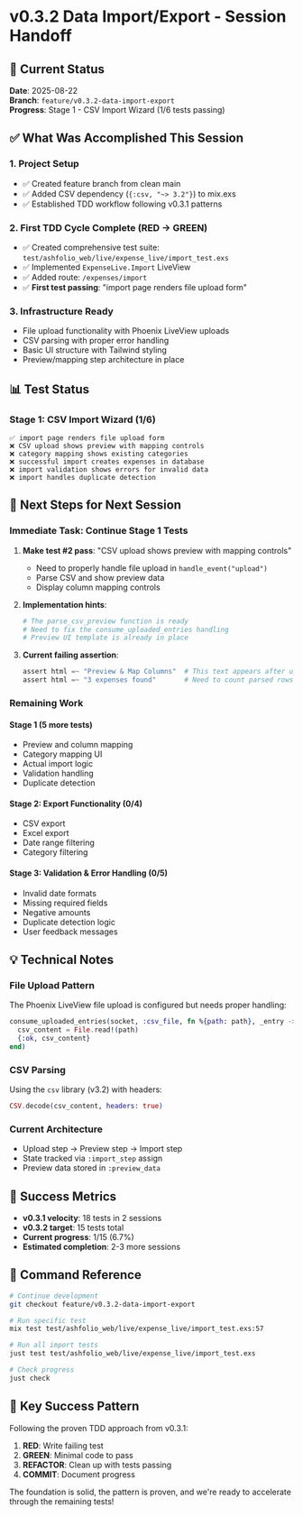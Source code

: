 # v0.3.2 Data Import/Export - Session Handoff

## 🎯 Current Status
**Date**: 2025-08-22  
**Branch**: `feature/v0.3.2-data-import-export`  
**Progress**: Stage 1 - CSV Import Wizard (1/6 tests passing)

## ✅ What Was Accomplished This Session

### 1. Project Setup
- ✅ Created feature branch from clean main
- ✅ Added CSV dependency (`{:csv, "~> 3.2"}`) to mix.exs
- ✅ Established TDD workflow following v0.3.1 patterns

### 2. First TDD Cycle Complete (RED → GREEN)
- ✅ Created comprehensive test suite: `test/ashfolio_web/live/expense_live/import_test.exs`
- ✅ Implemented `ExpenseLive.Import` LiveView
- ✅ Added route: `/expenses/import`
- ✅ **First test passing**: "import page renders file upload form"

### 3. Infrastructure Ready
- File upload functionality with Phoenix LiveView uploads
- CSV parsing with proper error handling
- Basic UI structure with Tailwind styling
- Preview/mapping step architecture in place

## 📊 Test Status

### Stage 1: CSV Import Wizard (1/6)
```
✅ import page renders file upload form
❌ CSV upload shows preview with mapping controls
❌ category mapping shows existing categories  
❌ successful import creates expenses in database
❌ import validation shows errors for invalid data
❌ import handles duplicate detection
```

## 🔄 Next Steps for Next Session

### Immediate Task: Continue Stage 1 Tests
1. **Make test #2 pass**: "CSV upload shows preview with mapping controls"
   - Need to properly handle file upload in `handle_event("upload")`
   - Parse CSV and show preview data
   - Display column mapping controls

2. **Implementation hints**:
   ```elixir
   # The parse_csv_preview function is ready
   # Need to fix the consume_uploaded_entries handling
   # Preview UI template is already in place
   ```

3. **Current failing assertion**:
   ```elixir
   assert html =~ "Preview & Map Columns"  # This text appears after upload
   assert html =~ "3 expenses found"       # Need to count parsed rows
   ```

### Remaining Work

#### Stage 1 (5 more tests)
- Preview and column mapping
- Category mapping UI
- Actual import logic
- Validation handling
- Duplicate detection

#### Stage 2: Export Functionality (0/4)
- CSV export
- Excel export  
- Date range filtering
- Category filtering

#### Stage 3: Validation & Error Handling (0/5)
- Invalid date formats
- Missing required fields
- Negative amounts
- Duplicate detection logic
- User feedback messages

## 💡 Technical Notes

### File Upload Pattern
The Phoenix LiveView file upload is configured but needs proper handling:
```elixir
consume_uploaded_entries(socket, :csv_file, fn %{path: path}, _entry ->
  csv_content = File.read!(path)
  {:ok, csv_content}
end)
```

### CSV Parsing
Using the `csv` library (v3.2) with headers:
```elixir
CSV.decode(csv_content, headers: true)
```

### Current Architecture
- Upload step → Preview step → Import step
- State tracked via `:import_step` assign
- Preview data stored in `:preview_data`

## 🚀 Success Metrics
- **v0.3.1 velocity**: 18 tests in 2 sessions
- **v0.3.2 target**: 15 tests total
- **Current progress**: 1/15 (6.7%)
- **Estimated completion**: 2-3 more sessions

## 📝 Command Reference

```bash
# Continue development
git checkout feature/v0.3.2-data-import-export

# Run specific test
mix test test/ashfolio_web/live/expense_live/import_test.exs:57

# Run all import tests  
just test test/ashfolio_web/live/expense_live/import_test.exs

# Check progress
just check
```

## 🎯 Key Success Pattern
Following the proven TDD approach from v0.3.1:
1. **RED**: Write failing test
2. **GREEN**: Minimal code to pass
3. **REFACTOR**: Clean up with tests passing
4. **COMMIT**: Document progress

The foundation is solid, the pattern is proven, and we're ready to accelerate through the remaining tests!
